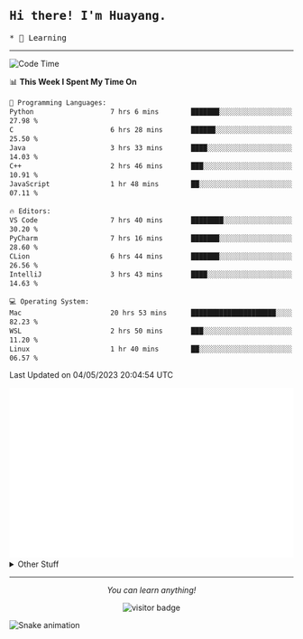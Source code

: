 <h2>
    <samp>Hi there! I'm Huayang.</samp>
</h2>
<p>
    <samp>
        * 🧐 Learning
    </samp>
</p>

<hr>

<!--START_SECTION:waka-->
![Code Time](http://img.shields.io/badge/Code%20Time-777%20hrs%203%20mins-blue)

📊 **This Week I Spent My Time On** 

```text
💬 Programming Languages: 
Python                   7 hrs 6 mins        ███████░░░░░░░░░░░░░░░░░░   27.98 % 
C                        6 hrs 28 mins       ██████░░░░░░░░░░░░░░░░░░░   25.50 % 
Java                     3 hrs 33 mins       ████░░░░░░░░░░░░░░░░░░░░░   14.03 % 
C++                      2 hrs 46 mins       ███░░░░░░░░░░░░░░░░░░░░░░   10.91 % 
JavaScript               1 hr 48 mins        ██░░░░░░░░░░░░░░░░░░░░░░░   07.11 % 

🔥 Editors: 
VS Code                  7 hrs 40 mins       ████████░░░░░░░░░░░░░░░░░   30.20 % 
PyCharm                  7 hrs 16 mins       ███████░░░░░░░░░░░░░░░░░░   28.60 % 
CLion                    6 hrs 44 mins       ███████░░░░░░░░░░░░░░░░░░   26.56 % 
IntelliJ                 3 hrs 43 mins       ████░░░░░░░░░░░░░░░░░░░░░   14.63 % 

💻 Operating System: 
Mac                      20 hrs 53 mins      █████████████████████░░░░   82.23 % 
WSL                      2 hrs 50 mins       ███░░░░░░░░░░░░░░░░░░░░░░   11.20 % 
Linux                    1 hr 40 mins        ██░░░░░░░░░░░░░░░░░░░░░░░   06.57 % 
```


 Last Updated on 04/05/2023 20:04:54 UTC
<!--END_SECTION:waka-->

<picture>
    <img src="/github-metrics.svg" alt="github metrics" style='visibility:visible'>
</picture>

<details>
  <summary>Other Stuff</summary>
  <br />
<!--   
  <p align="left">
    <img height="180em" src="https://github-readme-streak-stats.herokuapp.com/?user=GuillaumeFalourd" />
    
  </p> -->

  * 🏆 Some GitHub statistical reports:
  
  <img width="100%" src="https://github-profile-trophy.vercel.app/?username=xmchxup&column=7">
  <p align="left">  
    <img height="180em" src="https://github-readme-stats.vercel.app/api?username=xmchxup&hide_border=true&show_icons=true&include_all_commits=true&bg_color=0,EC6C6C,FFD479,FFFC79,73FA79&theme=graywhite&locale=en" />
    <img height="180em" src="https://github-readme-stats.vercel.app/api/top-langs/?username=xmchxup&hide=css,scss,html&langs_count=8&hide_border=true&layout=compact&bg_color=0,73FA79,73FDFF,D783FF&theme=graywhite&locale=en" />
  </p>
  
  <img width="100%" src="https://github-profile-summary-cards.vercel.app/api/cards/profile-details?username=xmchxup&theme=github" />
 
</a>
</details>
<hr>
<p align="center">
    <i>You can learn anything!</i>
    <p align="center">
        <img src="https://visitor-badge.laobi.icu/badge?page_id=xmchxup" alt="visitor badge"/>       
    </p>
</p>

![Snake animation](https://github.com/XmchxUp/XmchxUp/blob/output/github-contribution-grid-snake.gif)


